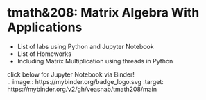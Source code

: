 
<h1>tmath&208: Matrix Algebra With Applications</h1>
<ul>
  <li>List of labs using Python and Jupyter Notebook</li>
  <li>List of Homeworks</li>
  <li>Including Matrix Multiplication using threads in Python</li>
</ul>
click below for Jupyter Notebook via Binder!
<br>.. image:: https://mybinder.org/badge_logo.svg
 :target: https://mybinder.org/v2/gh/veasnab/tmath208/main</br>

